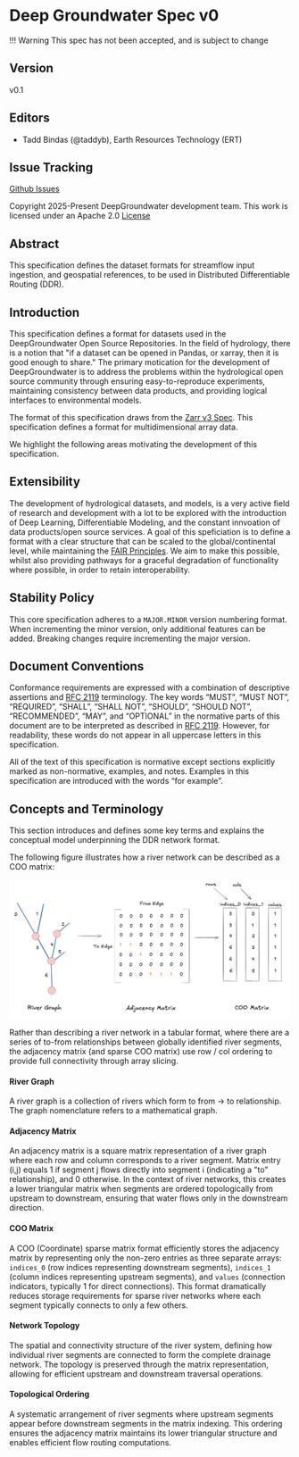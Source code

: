 # Deep Groundwater Spec v0

!!! Warning
    This spec has not been accepted, and is subject to change

## Version

v0.1

## Editors
- Tadd Bindas (@taddyb), Earth Resources Technology (ERT)

## Issue Tracking

[Github Issues](https://github.com/DeepGroundwater/DeepGroundwater-specs/labels/V0%20Spec)

Copyright 2025-Present DeepGroundwater development team. This work is licensed under an Apache 2.0 [License](https://www.apache.org/licenses/LICENSE-2.0)

## Abstract

This specification defines the dataset formats for streamflow input ingestion, and geospatial references, to be used in Distributed Differentiable Routing (DDR).

## Introduction

This specification defines a format for datasets used in the DeepGroundwater Open Source Repositories. In the field of hydrology, there is a notion that "if a dataset can be opened in Pandas, or xarray, then it is good enough to share." The primary motication for the development of DeepGroundwater is to address the problems within the hydrological open source community through ensuring easy-to-reproduce experiments, maintaining consistency between data products, and providing logical interfaces to environmental models.

The format of this specification draws from the [Zarr v3 Spec](https://zarr-specs.readthedocs.io/en/latest/v3/core/index.html). This specification defines a format for multidimensional array data. 

We highlight the following areas motivating the development of this specification.

## Extensibility

The development of hydrological datasets, and models, is a very active field of research and development with a lot to be explored with the introduction of Deep Learning, Differentiable Modeling, and the constant innvoation of data products/open source services. A goal of this speficiation is to define a format with a clear structure that can be scaled to the global/continental level, while maintaining the [FAIR Principles](https://www.go-fair.org/fair-principles/). We aim to make this possible, whilst also providing pathways for a graceful degradation of functionality where possible, in order to retain interoperability.

## Stability Policy

This core specification adheres to a `MAJOR.MINOR` version numbering format. When incrementing the minor version, only additional features can be added. Breaking changes require incrementing the major version.

## Document Conventions
Conformance requirements are expressed with a combination of descriptive assertions and [RFC 2119](https://zarr-specs.readthedocs.io/en/latest/v3/stores/filesystem/index.html#rfc2119) terminology. The key words “MUST”, “MUST NOT”, “REQUIRED”, “SHALL”, “SHALL NOT”, “SHOULD”, “SHOULD NOT”, “RECOMMENDED”, “MAY”, and “OPTIONAL” in the normative parts of this document are to be interpreted as described in [RFC 2119](https://zarr-specs.readthedocs.io/en/latest/v3/stores/filesystem/index.html#rfc2119). However, for readability, these words do not appear in all uppercase letters in this specification.

All of the text of this specification is normative except sections explicitly marked as non-normative, examples, and notes. Examples in this specification are introduced with the words “for example”.

## Concepts and Terminology

This section introduces and defines some key terms and explains the conceptual model underpinning the DDR network format. 

The following figure illustrates how a river network can be described as a COO matrix:

![A flowchart showing network connections transformed into COO matrices](../img/network_to_coo.png)

Rather than describing a river network in a tabular format, where there are a series of to-from relationships between globally identified river segments, the adjacency matrix (and sparse COO matrix) use row / col ordering to provide full connectivity through array slicing. 

#### River Graph

A river graph is a collection of rivers which form to from -> to relationship. The graph nomenclature refers to a mathematical graph. 

#### Adjacency Matrix

An adjacency matrix is a square matrix representation of a river graph where each row and column corresponds to a river segment. Matrix entry (i,j) equals 1 if segment j flows directly into segment i (indicating a "to" relationship), and 0 otherwise. In the context of river networks, this creates a lower triangular matrix when segments are ordered topologically from upstream to downstream, ensuring that water flows only in the downstream direction.

#### COO Matrix

A COO (Coordinate) sparse matrix format efficiently stores the adjacency matrix by representing only the non-zero entries as three separate arrays: `indices_0` (row indices representing downstream segments), `indices_1` (column indices representing upstream segments), and `values` (connection indicators, typically 1 for direct connections). This format dramatically reduces storage requirements for sparse river networks where each segment typically connects to only a few others.

#### Network Topology

The spatial and connectivity structure of the river system, defining how individual river segments are connected to form the complete drainage network. The topology is preserved through the matrix representation, allowing for efficient upstream and downstream traversal operations.

#### Topological Ordering

A systematic arrangement of river segments where upstream segments appear before downstream segments in the matrix indexing. This ordering ensures the adjacency matrix maintains its lower triangular structure and enables efficient flow routing computations.
